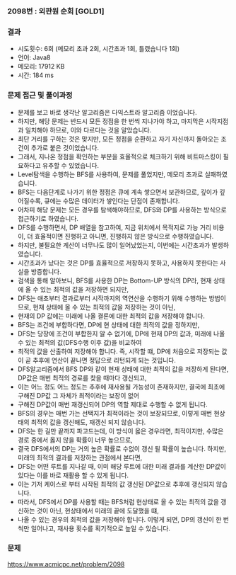 ### 2098번 : 외판원 순회 [GOLD1]

### 결과
- 시도횟수: 6회 (메모리 초과 2회, 시간초과 1회, 틀렸습니다 1회)
- 언어: Java8
- 메모리: 17912 KB
- 시간: 184 ms

### 문제 접근 및 풀이과정
- 문제를 보고 바로 생각난 알고리즘은 다익스트라 알고리즘 이었습니다.
- 하지만, 해당 문제는 반드시 모든 정점을 한 번씩 지나가야 하고, 마지막은 시작지점과 일치해야 하므로, 이와 다르다는 것을 알았습니다.
- 최단 거리를 구하는 것은 맞지만, 모든 정점을 순환하고 자기 자신까지 돌아오는 조건이 추가로 붙은 것이었습니다.
- 그래서, 지나온 정점을 확인하는 부분을 효율적으로 체크하기 위해 비트마스킹이 필요하다고 유추할 수 있었습니다.
- Level탐색을 수행하는 BFS를 사용하여, 문제를 풀었지만, 메모리 초과로 실패하였습니다.
- BFS는 다음단계로 나가기 위한 정점은 큐에 계속 쌓으면서 보관하므로, 깊이가 깊어질수록, 큐에는 수많은 데이터가 쌓인다는 단점이 존재합니다.
- 어차피 해당 문제는 모든 경우를 탐색해야하므로, DFS와 DP를 사용하는 방식으로 접근하기로 하였습니다.
- DFS를 수행하면서, DP 배열을 참고하여, 지금 위치에서 목적지로 가능 거리 비용이, 더 효율적이면 진행하고 아니면, 진행하지 않은 방식으로 수행하였습니다.
- 하지만, 불필요한 계산이 너무나도 많이 일어났었는지, 이번에는 시간초과가 발생하였습니다.
- 시간초과가 났다는 것은 DP를 효율적으로 저장하지 못하고, 사용하지 못한다는 사실을 방증합니다.
- 검색을 통해 알아보니, BFS를 사용한 DP는 Bottom-UP 방식의 DP라, 현재 상태에 올 수 있는 최적의 값을 저장하면 되지만,
- DFS는 애초부터 결과로부터 시작까지의 역연산을 수행하기 위해 수행하는 방법이므로, 현재 상태에 올 수 있는 최적의 값을 저장하는 것이 아닌,
- 현재의 DP 값에는 미래에 나올 결론에 대한 최적의 값을 저장해야 합니다.
- BFS는 조건에 부합하다면, DP에 현 상태에 대한 최적의 값을 정하지만,
- DFS는 당장에 조건이 부합한지 알 수 없기에, DP에 현재 DP의 값과, 미래에 나올 수 있는 최적의 값(DFS수행 이후 값)을 비교하여
- 최적의 값을 산출하여 저장해야 합니다. 즉, 시작할 떄, DP에 처음으로 저장되는 값이 곧 추후에 연산이 끝나면 정답으로 리턴되게 되는 것입니다.
- DFS알고리즘에서 BFS DP와 같이 현재 상태에 대한 최적의 값을 저장하게 된다면, DP값은 매번 최적의 경로를 찾을 때마다 갱신되고,
- 이는 어느 정도 어느 정도는 추후에 재사용될 가능성이 존재하지만, 결국에 최초에 구해진 DP값 그 자체가 최적이라는 보장이 없어
- 구해진 DP값이 매번 재갱신되어 DP의 역할 제대로 수행할 수 없게 됩니다.
- BFS의 경우는 매번 가는 선택지가 최적이라는 것이 보장되므로, 이렇게 매번 현상태의 최적의 값을 갱신해도, 재갱신 되지 않습니다.
- DFS는 한 길만 끝까지 파고드는데, 이 방식이 옳은 경우라면, 최적이지만, 수많은 경로 중에서 옳지 않을 확률이 너무 높으므로,
- 결국 DFS에서의 DP는 거의 높은 확률로 수없이 갱신 될 확률이 높습니다. 하지만, 미래의 최적의 결과를 저장하는 관점에서 본다면,
- DFS는 어떤 루트를 지나갈 때, 이미 해당 루트에 대한 미래 결과를 계산한 DP값이 있다는 이를 바로 재활용 할 수 있게 됩니다.
- 이는 기저 케이스로 부터 시작된 최적의 값 갱신된 DP값으로 추후에 갱신되지 않습니다.
- 따라서, DFS에서 DP를 사용할 때는 BFS처럼 현상태로 올 수 있는 최적의 값을 갱신하는 것이 아닌, 현상태에서 미래의 끝에 도달했을 떄,
- 나올 수 있는 경우의 최적의 값을 저장해야 합니다. 이렇게 되면, DP의 갱신이 한 번씩만 일어나고, 재사용 횟수를 획기적으로 높일 수 있습니다.

### 문제
https://www.acmicpc.net/problem/2098